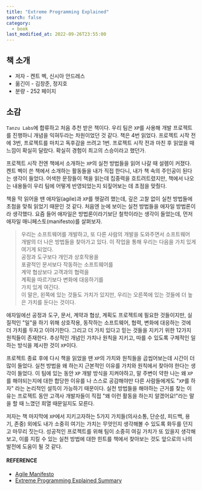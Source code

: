 ```yaml
---
title: "Extreme Programming Explained"
search: false
category:
  - book
last_modified_at: 2022-09-26T23:55:00
---
```


## 책 소개

* 저자 - 켄트 벡, 신시아 안드레스
* 옮긴이 - 김창준, 정지호
* 분량 - 252 페이지

## 소감

`Tanzu Labs`에 합류하고 처음 추천 받은 책이다. 
우리 팀은 `XP`를 사용해 개발 프로젝트를 진행하니 개념을 익혀두라는 차원이었던 것 같다. 
책은 4번 읽었다. 
프로젝트 시작 전에 3번, 프로젝트를 마치고 독후감을 쓰려고 1번. 
프로젝트 시작 전과 마친 후 읽었을 때 느낌이 확실히 달랐다. 
확실히 경험이 최고의 스승이라고 했던가. 

프로젝트 시작 전엔 책에서 소개하는 `XP`의 실천 방법들을 읽어 나갈 때 설렘이 커졌다. 
켄트 벡이 쓴 책에서 소개하는 활동들을 내가 직접 한다니, 내가 책 속의 주인공이 된다는 생각이 들었다. 
어색한 문장들이 책을 읽는데 집중력을 흐트려트렸지만, 책에서 나오는 내용들이 우리 팀에 어떻게 반영되었는지 되짚어보는 데 초점을 맞췄다. 

책을 막 읽어을 땐 애자일(agile)과 `XP`를 헷갈려 했는데, 깊은 고찰 없이 실천 방법들에 초첨을 맞춰 읽었기 때문인 것 같다. 
처음엔 눈에 보이는 실천 방법들을 애자일 방법론이라 생각했다. 
요즘 들어 애자일은 방법론이라기보단 철학이라는 생각이 들었는데, 먼저 애자일 매니페스토(manifesto)를 살펴보자. 

> 우리는 소프트웨어를 개발하고, 또 다른 사람의 개발을 도와주면서 소프트웨어 개발의 더 나은 방법들을 찾아가고 있다. 
> 이 작업을 통해 우리는 다음을 가치 있게 여기게 되었다.<br/>
> 공정과 도구보다 개인과 상호작용을<br/>
> 포괄적인 문서보다 작동하는 소프트웨어를<br/>
> 계약 협상보다 고객과의 협력을<br/>
> 계획을 따르기보다 변화에 대응하기를<br/>
> 가치 있게 여긴다.<br/>
> 이 말은, 왼쪽에 있는 것들도 가치가 있지만, 우리는 오른쪽에 있는 것들에 더 높은 가치를 둔다는 것이다.

애자일에선 공정과 도구, 문서, 계약과 협상, 계획도 프로젝트에 필요한 것들이지만, 실질적인 "일"을 하기 위해 상호작용, 동작하는 소프트웨어, 협력, 변화에 대응하는 것에 더 가치를 두자고 이야기한다. 
그리고 더 가치 있다고 믿는 것들을 지키기 위한 12가지 원칙들이 존재한다. 
추상적인 개념인 가치나 원칙을 지키고, 따를 수 있도록 구체적인 일하는 방식을 제시한 것이 `XP`이다. 

프로젝트 종료 후에 다시 책을 읽었을 땐 `XP`의 가치와 원칙들을 곱씹어보는데 시간이 더 많이 들었다. 
실천 방법을 왜 하는지 근본적인 이유를 가치와 원칙에서 찾아야 한다는 생각이 들었다. 
이 팀에 있는 동안 `XP` 개발 방식을 지켜야하고, 말 주변이 약한 나는 왜 `XP`를 해야되는지에 대한 합당한 이유를 나 스스로 공감해야만 다른 사람들에게도 "`XP`를 하자" 라는 논리적인 설득이 가능하기 때문이다. 
실천 방법들을 해야하는 근거를 찾는 이유는 프로젝트 동안 고객사 개발자들이 직접 "왜 이런 활동을 하는지 알겠어요!"라는 말을 할 때 느꼈던 희열 때문일지도 모른다. 

저자는 책 마지막에 `XP`에서 지키고자하는 5가지 가치들(의사소통, 단순성, 피드백, 용기, 존중) 외에도 내가 소중히 여기는 가치는 무엇인지 생각해볼 수 있도록 화두를 던지고 마무리 짓는다. 
성공적인 프로젝트를 위해 팀이 소중히 여길 가치가 또 있을지 생각해보고, 이를 지킬 수 있는 실천 방법에 대한 힌트를 책에서 찾아보는 것도 앞으로의 나의 발전에 도움이 될 것 같다. 

#### REFERENCE

* [Agile Manifesto][manifesto-link]
* [Extreme Programming Explained Summary][summary-link]

[manifesto-link]: https://agilemanifesto.org/iso/ko/manifesto.html
[summary-link]: https://github.com/Junhyunny/book-extreme-programming/blob/main/docs/chapter-25.md